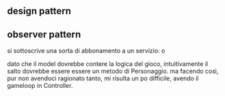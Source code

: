 ## design pattern
## observer pattern
si sottoscrive una sorta di abbonamento a un servizio: o

dato che il model dovrebbe contere la logica del gioco, intuitivamente il salto dovrebbe essere essere un metodo di Personaggio. ma facendo così, pur non avendoci ragionato tanto, mi risulta un po difficile, avendo il gameloop in Controller.